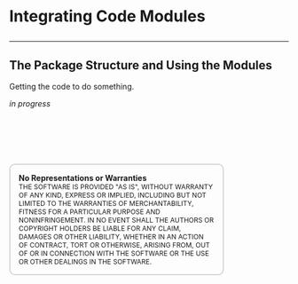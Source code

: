 # Integrating Code Modules<hr/>

## The Package Structure and Using the Modules

Getting the code to do something.  

  _in progress_



  <div style="font-size: 12px;
              padding: 15px;
              border: 2px solid lightgray;
              margin-top: 100px;
              margin-left: 0px;
              margin-bottom: 40px;
              margin-right: auto;
              width: 70%;
              border-radius: 10px;">
    <h4 style="font-size: 14px;
              padding: 0px;
              margin: 0px;">No Representations or Warranties</h5>
    THE SOFTWARE IS PROVIDED "AS IS", WITHOUT WARRANTY OF ANY KIND, EXPRESS OR IMPLIED, INCLUDING BUT NOT LIMITED TO THE WARRANTIES OF MERCHANTABILITY, FITNESS FOR A PARTICULAR PURPOSE AND NONINFRINGEMENT. IN NO EVENT SHALL THE AUTHORS OR COPYRIGHT HOLDERS BE LIABLE FOR ANY CLAIM, DAMAGES OR OTHER LIABILITY, WHETHER IN AN ACTION OF CONTRACT, TORT OR OTHERWISE, ARISING FROM, OUT OF OR IN CONNECTION WITH THE SOFTWARE OR THE USE OR OTHER DEALINGS IN THE SOFTWARE.
  </div>
